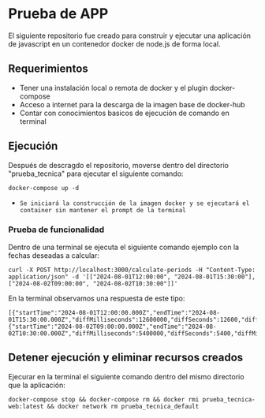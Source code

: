 # Prueba de APP

El siguiente repositorio fue creado para construir y ejecutar una aplicación de javascript en un contenedor docker de node.js de forma local.

## Requerimientos

* Tener una instalación local o remota de docker y el plugin docker-compose
* Acceso a internet para la descarga de la imagen base de docker-hub
* Contar con conocimientos basicos de ejecución de comando en terminal

## Ejecución

Después de descragdo el repositorio, moverse dentro del directorio "prueba_tecnica" para ejecutar el siguiente comando:

```
docker-compose up -d
```

* `Se iniciará la construcción de la imagen docker y se ejecutará el container sin mantener el prompt de la terminal` 

### Prueba de funcionalidad

Dentro de una terminal se ejecuta el siguiente comando ejemplo con la fechas deseadas a calcular:

```
curl -X POST http://localhost:3000/calculate-periods -H "Content-Type: application/json" -d '[["2024-08-01T12:00:00", "2024-08-01T15:30:00"], ["2024-08-02T09:00:00", "2024-08-02T10:30:00"]]'
```

En la terminal observamos una respuesta de este tipo:

```
[{"startTime":"2024-08-01T12:00:00.000Z","endTime":"2024-08-01T15:30:00.000Z","diffMilliseconds":12600000,"diffSeconds":12600,"diffMinutes":210,"diffHours":3.5},{"startTime":"2024-08-02T09:00:00.000Z","endTime":"2024-08-02T10:30:00.000Z","diffMilliseconds":5400000,"diffSeconds":5400,"diffMinutes":90,"diffHours":1.5}]
```

## Detener ejecución y eliminar recursos creados

Ejecurar en la terminal el siguiente comando dentro del mismo directorio que la aplicación:

```
docker-compose stop && docker-compose rm && docker rmi prueba_tecnica-web:latest && docker network rm prueba_tecnica_default
```
